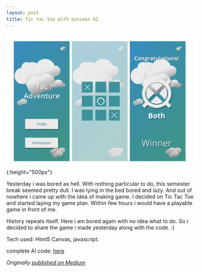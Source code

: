 ```yaml
---
layout: post
title: Tic tac toe with minimax AI
---
```


![image](/assets/images/tic_tac_toe/tic_tac_toe.png){:height="500px"}

Yesterday i was bored as hell. With nothing particular to do, this semester break seemed pretty dull. I was lying in the bed bored and lazy. And out of nowhere i came up with the idea of making game. I decided on Tic Tac Toe and started laying my game plan. Within few hours i would have a playable game in front of me.

History repeats itself. Here i am bored again with no idea what to do. So i decided to share the game i made yesterday along with the code. :)

Tech used: Html5 Canvas, javascript.

complete AI code: [here](https://github.com/Bipinoli/Tic-Tac-Toe) 


*Originally [published on Medium](https://medium.com/@bipinoli90/tic-tac-toe-with-minimax-ai-102d19a8eb7b)*